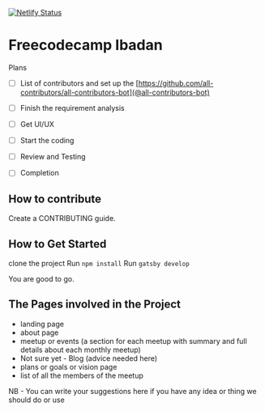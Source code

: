 
[![Netlify Status](https://api.netlify.com/api/v1/badges/e150187b-9757-46a0-a000-d0d0ccb72e53/deploy-status)](https://app.netlify.com/sites/fcc-ibadan/deploys)

# Freecodecamp Ibadan

Plans
- [ ] List of contributors and set up the [https://github.com/all-contributors/all-contributors-bot](@all-contributors-bot)
- [ ] Finish the requirement analysis
- [ ] Get UI/UX 
- [ ] Start the coding
- [ ] Review and Testing
- [ ] Completion


## How to contribute

Create a CONTRIBUTING guide. 

## How to Get Started
clone the project
Run `npm install`
Run `gatsby develop`

You are good to go.

## The Pages involved in the Project
* landing page
* about page
* meetup or events (a section for each meetup with summary and full details about each monthly meetup)
* Not sure yet - Blog (advice needed here)
* plans or goals or vision page
* list of all the members of the meetup

NB - You can write your suggestions here if you have any idea or thing we should do or use
